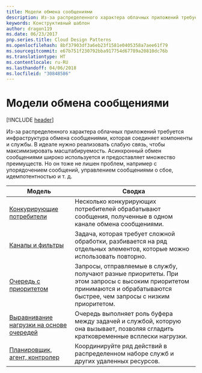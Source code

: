 ```yaml
---
title: Модели обмена сообщениями
description: Из-за распределенного характера облачных приложений требуется инфраструктура обмена сообщениями, которая соединяет компоненты и службы. В идеале нужно реализовать слабую связь, чтобы максимизировать масштабируемость. Асинхронный обмен сообщениями широко используется и предоставляет множество преимуществ. Но он тоже не лишен проблем, например с упорядочением сообщений, управлением сообщениями о сбое, идемпотентностью и т. д.
keywords: Конструктивный шаблон
author: dragon119
ms.date: 06/23/2017
pnp.series.title: Cloud Design Patterns
ms.openlocfilehash: 8bf37903df3a6eb23f1581e0405358a7aee61f79
ms.sourcegitcommit: e67b751f230792bba917754d67789a20810dc76b
ms.translationtype: HT
ms.contentlocale: ru-RU
ms.lasthandoff: 04/06/2018
ms.locfileid: "30848586"
---
```

# <a name="messaging-patterns"></a>Модели обмена сообщениями

[!INCLUDE [header](../../_includes/header.md)]

Из-за распределенного характера облачных приложений требуется инфраструктура обмена сообщениями, которая соединяет компоненты и службы. В идеале нужно реализовать слабую связь, чтобы максимизировать масштабируемость. Асинхронный обмен сообщениями широко используется и предоставляет множество преимуществ. Но он тоже не лишен проблем, например с упорядочением сообщений, управлением сообщениями о сбое, идемпотентностью и т. д.


|                            Модель                             |                                                                        Сводка                                                                         |
|----------------------------------------------------------------|--------------------------------------------------------------------------------------------------------------------------------------------------------|
|        [Конкурирующие потребители](../competing-consumers.md)        |                            Несколько конкурирующих потребителей обрабатывают сообщения, полученные в одном канале обмена сообщениями.                            |
|          [Каналы и фильтры](../pipes-and-filters.md)          |                       Задача, которая требует сложной обработки, разбивается на ряд отдельных элементов, которые можно использовать повторно.                        |
|             [Очередь с приоритетом](../priority-queue.md)             | Запросы, отправляемые в службу, получают разные приоритеты. При этом запросы с высоким приоритетом принимаются и обрабатываются быстрее, чем запросы с низким приоритетом. |
|  [Выравнивание нагрузки на основе очередей](../queue-based-load-leveling.md)  |              Очередь выполняет роль буфера между задачей и службой, которую она вызывает, позволяя сгладить кратковременные всплески нагрузки.               |
| [Планировщик, агент, контролер](../scheduler-agent-supervisor.md) |                              Координируйте ряд действий в распределенном наборе служб и других удаленных ресурсов.                              |

